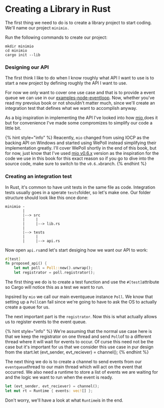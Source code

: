 # Creating a Library in Rust

The first thing we need to do is to create a library project to start coding. We'll name our project `minimio.`

Run the following commands to create our project:

```text
mkdir minimio
cd minimio
cargo init --lib
```

### Designing our API

The first think I like to do when I know roughly what API  I want to use is to start a new project by defining roughly the API I want to use. 

For now we only want to cover one use case and that is to provide a event queue we can use in our [examples-node-eventloop](https://github.com/cfsamson/examples-node-eventloop). Now, whether you've read my prevoius book or not shouldn't matter much, since we'll create an integration test that defines what we want to accomplish anyway.

As a big inspiration in implementing the API I've looked into how [mio ](https://github.com/tokio-rs/mio)does it but for convenience I've made some compromizes to simplify our code a little bit.

{% hint style="info" %}
Reacently, `mio` changed from using IOCP as the backing API on Windows and started using WePoll instead simplifying their implementation greatly. I'll cover WePoll shortly in the end of this book, but for now, just know that I've used [mio v0.6.x](https://github.com/tokio-rs/mio/tree/v0.6.x) version as the inspiration for the code we use in this book for this exact reason so if you go to dive into the source code, make sure to switch to the `v0.6.x`branch.
{% endhint %}

### Creating an integration test

In Rust, it's common to have unit tests in the same file as code. Integration tests usually goes in a sperate `tests`folder, so let's make one. Our folder structure should look like this once done:

```text
minimio -
        |
        |--> src
        |     |
        |     |--> lib.rs
        |
        |--> tests
        |     |
        |     |--> api.rs
```

Now open `api.rs`and let's start desiging how we want our API to work:

```rust
#[test]
fn proposed_api() {
    let mut poll = Poll::new().unwrap();
    let registrator = poll.registrator();
```

The first thing we do is to create a test function and use the `#[test]`attribute so Cargo will notice this as a test we want to run.

Inpsired by `mio` we call our main eventqueue instance `Poll`. We know that setting up a `Poll`can fail since we're going to have to ask the OS to actually create a queue for us.

The next important part is the `registrator`. Now this is what actually allows us to register events to the event queue.

{% hint style="info" %}
We're assuming that the normal use case here is that we keep the registrator on one thread and send `Poll`of to a different thread where it will wait for events to occur. Of curse this need not be the case but it's important for us that we consider this use case in pur design from the start.let \(evt\_sender, evt\_reciever\) = channel\(\);
{% endhint %}

The next thing we do is to create a channel to send events from our `eventqueue`thread to our main thread which will act on the event that occurred. We also need a runtime to store a list of events we are waiting for and the logic we want to run when the event is ready.

```rust
let (evt_sender, evt_reciever) = channel();
let mut rt = Runtime { events: vec![] };
```

Don't worry, we'll have a look at what `Runtime`is in the end.



